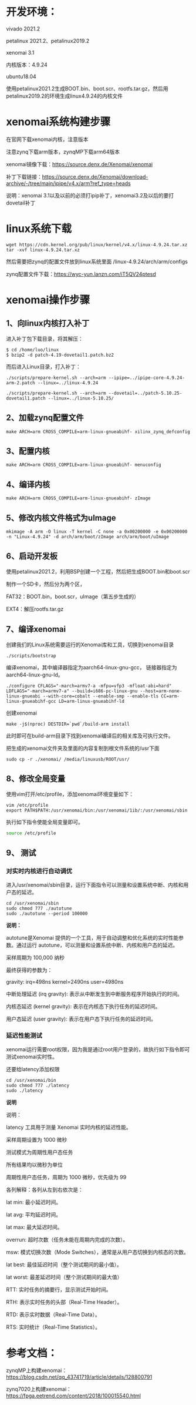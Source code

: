 # 开发环境：

vivado 2021.2

petalinux 2021.2、petalinux2019.2

xenomai 3.1

内核版本：4.9.24

ubuntu18.04

使用petalinux2021.2生成BOOT.bin、boot.scr、rootfs.tar.gz，然后用petalinux2019.2的环境生成linux4.9.24的内核文件

# xenomai系统构建步骤

在官网下载xenomai内核，注意版本

注意zynq下载arm版本，zynqMP下载arm64版本

xenomai镜像下载：https://source.denx.de/Xenomai/xenomai

补丁下载链接：https://source.denx.de/Xenomai/download-archive/-/tree/main/ipipe/v4.x/arm?ref_type=heads



说明：xenomai 3.1以及以前的必须打ipip补丁，xenomai3.2及以后的要打dovetail补丁

# linux系统下载

```shell
wget https://cdn.kernel.org/pub/linux/kernel/v4.x/linux-4.9.24.tar.xz
tar -xvf linux-4.9.24.tar.xz
```

然后需要把zynq的配置文件放到linux系统里面 /linux-4.9.24/arch/arm/configs

zynq配置文件下载：https://wyc-yun.lanzn.com/iT5QV24ptesd

# xenomai操作步骤

## 1、向linux内核打入补丁

进入补丁包下载目录，将其解压：

```shell
$ cd /home/luo/linux
$ bzip2 -d patch-4.19-dovetail1.patch.bz2
```


而后进入Linux目录，打入补丁：

```shell
./scripts/prepare-kernel.sh --arch=arm --ipipe=../ipipe-core-4.9.24-arm-2.patch --linux=../linux-4.9.24

./scripts/prepare-kernel.sh --arch=arm --dovetail=../patch-5.10.25-dovetail1.patch --linux=../linux-5.10.25/
```

## 2、加载zynq配置文件

```shell
make ARCH=arm CROSS_COMPILE=arm-linux-gnueabihf- xilinx_zynq_defconfig
```

## 3、配置内核

```shell
make ARCH=arm CROSS_COMPILE=arm-linux-gnueabihf- menuconfig
```

## 4、编译内核

```shell
make ARCH=arm CROSS_COMPILE=arm-linux-gnueabihf- zImage
```

## 5、修改内核文件格式为uImage

```shell
mkimage -A arm -O linux -T kernel -C none -a 0x00200000 -e 0x00200000 -n "Linux-4.9.24" -d arch/arm/boot/zImage arch/arm/boot/uImage
```

## 6、启动开发板

使用petalinux2021.2，利用BSP创建一个工程，然后把生成BOOT.bin和boot.scr

制作一个SD卡，然后分为两个区，

FAT32：BOOT.bin，boot.scr，uImage（第五步生成的）

EXT4：解压rootfs.tar.gz

## 7、编译xenomai

创建我们的Linux系统需要运行的Xenomai库和工具，切换到xenomai目录

```shell
./scripts/bootstrap
```

编译xenomai，其中编译器指定为aarch64-linux-gnu-gcc， 链接器指定为aarch64-linux-gnu-ld。

```shell
./configure CFLAGS="-march=armv7-a -mfpu=vfp3 -mfloat-abi=hard" LDFLAGS="-march=armv7-a" --build=i686-pc-linux-gnu --host=arm-none-linux-gnueabi --with-core=cobalt --enable-smp --enable-tls CC=arm-linux-gnueabihf-gcc LD=arm-linux-gnueabihf-ld
```

创建xenomai

```shell
make -j$(nproc) DESTDIR=`pwd`/build-arm install
```

此时即可在build-arm目录下找到xenomai编译后的相关库及可执行文件。

把生成的xenomai文件夹及里面的内容复制到根文件系统的/usr下面

```shell
sudo cp -r ./xenomai/ /media/linuxusb/ROOT/usr/
```



## 8、修改全局变量

使用vim打开/etc/profile，添加xenomai环境变量如下：

```shell
vim /etc/profile
export PATH$PATH:/usr/xenomai/bin:/usr/xenomai/1ib/:/usr/xenomai/sbin
```

执行如下指令使能全局变量即可。

```bash
source /etc/profile
```



## 9、 测试

### 对实时内核进行自动调优

进入/usr/xenomai/sbin目录，运行下面指令可以测量和设置系统中断、内核和用户态的延迟。

```shell
cd /usr/xenomai/sbin
sudo chmod 777 ./autotune
sudo ./autotune --period 100000
```

**说明：**

autotune是Xenomai 提供的一个工具，用于自动调整和优化系统的实时性能参数。通过运行 autotune，可以测量和设置系统中断、内核和用户态的延迟。

采样周期为 100,000 纳秒

最终获得的参数为：

gravity: irq=498ns kernel=2490ns user=4980ns

中断处理延迟 (irq gravity): 表示从中断发生到中断服务程序开始执行的时间。

内核态延迟 (kernel gravity): 表示在内核态下执行任务的延迟时间。

用户态延迟 (user gravity): 表示在用户态下执行任务的延迟时间。

### 延迟性能测试

xenomai运行需要root权限，因为我是通过root用户登录的，故执行如下指令即可测试xenomai实时性。

还要给latency添加权限

```shell
cd /usr/xenomai/bin 
sudo chmod 777 ./latency
sudo ./latency
```

**说明**

说明：

latency 工具用于测量 Xenomai 实时内核的延迟性能。

采样周期设置为 1000 微秒

测试模式为周期性用户态任务

所有结果均以微秒为单位

周期性用户态任务，周期为 1000 微秒，优先级为 99

各列解释：各列从左到右依次是：

lat min: 最小延迟时间。

lat avg: 平均延迟时间。

lat max: 最大延迟时间。

overrun: 超时次数（任务未能在周期内完成的次数）。

msw: 模式切换次数（Mode Switches），通常是从用户态切换到内核态的次数。

lat best: 最佳延迟时间（整个测试期间的最小值）。

lat worst: 最差延迟时间（整个测试期间的最大值）

RTT: 实时任务的摘要行，显示测试开始时间。

RTH: 表示实时任务的头部（Real-Time Header）。

RTD: 表示实时数据（Real-Time Data）。

RTS: 实时统计（Real-Time Statistics）。

















# 参考文档：

zynqMP上构建xenomai：https://blog.csdn.net/qq_43741719/article/details/128800791

zynq7020上构建xenomai：https://fpga.eetrend.com/content/2018/100015540.html